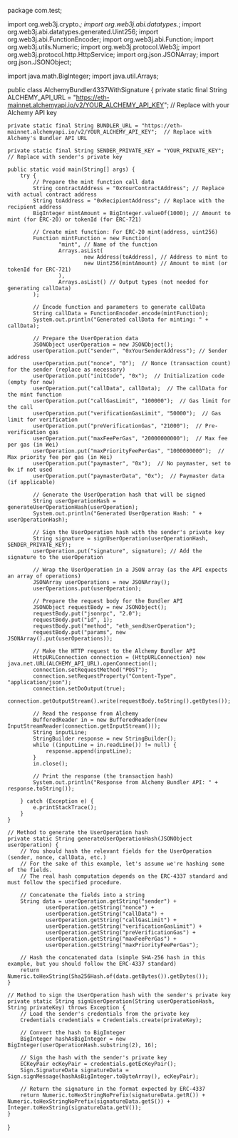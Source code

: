 package com.test;

import org.web3j.crypto.*;
import org.web3j.abi.datatypes.*;
import org.web3j.abi.datatypes.generated.Uint256;
import org.web3j.abi.FunctionEncoder;
import org.web3j.abi.Function;
import org.web3j.utils.Numeric;
import org.web3j.protocol.Web3j;
import org.web3j.protocol.http.HttpService;
import org.json.JSONArray;
import org.json.JSONObject;

import java.math.BigInteger;
import java.util.Arrays;

public class AlchemyBundler4337WithSignature {
    private static final String ALCHEMY_API_URL = "https://eth-mainnet.alchemyapi.io/v2/YOUR_ALCHEMY_API_KEY";  // Replace with your Alchemy API key

    private static final String BUNDLER_URL = "https://eth-mainnet.alchemyapi.io/v2/YOUR_ALCHEMY_API_KEY";  // Replace with Alchemy's Bundler API URL

    private static final String SENDER_PRIVATE_KEY = "YOUR_PRIVATE_KEY";  // Replace with sender's private key

    public static void main(String[] args) {
        try {
            // Prepare the mint function call data
            String contractAddress = "0xYourContractAddress"; // Replace with actual contract address
            String toAddress = "0xRecipientAddress"; // Replace with the recipient address
            BigInteger mintAmount = BigInteger.valueOf(1000); // Amount to mint (for ERC-20) or tokenId (for ERC-721)

            // Create mint function: For ERC-20 mint(address, uint256)
            Function mintFunction = new Function(
                    "mint", // Name of the function
                    Arrays.asList(
                            new Address(toAddress), // Address to mint to
                            new Uint256(mintAmount) // Amount to mint (or tokenId for ERC-721)
                    ),
                    Arrays.asList() // Output types (not needed for generating callData)
            );

            // Encode function and parameters to generate callData
            String callData = FunctionEncoder.encode(mintFunction);
            System.out.println("Generated callData for minting: " + callData);

            // Prepare the UserOperation data
            JSONObject userOperation = new JSONObject();
            userOperation.put("sender", "0xYourSenderAddress"); // Sender address
            userOperation.put("nonce", "0");  // Nonce (transaction count) for the sender (replace as necessary)
            userOperation.put("initCode", "0x");  // Initialization code (empty for now)
            userOperation.put("callData", callData);  // The callData for the mint function
            userOperation.put("callGasLimit", "100000");  // Gas limit for the call
            userOperation.put("verificationGasLimit", "50000");  // Gas limit for verification
            userOperation.put("preVerificationGas", "21000");  // Pre-verification gas
            userOperation.put("maxFeePerGas", "20000000000");  // Max fee per gas (in Wei)
            userOperation.put("maxPriorityFeePerGas", "1000000000");  // Max priority fee per gas (in Wei)
            userOperation.put("paymaster", "0x");  // No paymaster, set to 0x if not used
            userOperation.put("paymasterData", "0x");  // Paymaster data (if applicable)

            // Generate the UserOperation hash that will be signed
            String userOperationHash = generateUserOperationHash(userOperation);
            System.out.println("Generated UserOperation Hash: " + userOperationHash);

            // Sign the UserOperation hash with the sender's private key
            String signature = signUserOperation(userOperationHash, SENDER_PRIVATE_KEY);
            userOperation.put("signature", signature); // Add the signature to the userOperation

            // Wrap the UserOperation in a JSON array (as the API expects an array of operations)
            JSONArray userOperations = new JSONArray();
            userOperations.put(userOperation);

            // Prepare the request body for the Bundler API
            JSONObject requestBody = new JSONObject();
            requestBody.put("jsonrpc", "2.0");
            requestBody.put("id", 1);
            requestBody.put("method", "eth_sendUserOperation");
            requestBody.put("params", new JSONArray().put(userOperations));

            // Make the HTTP request to the Alchemy Bundler API
            HttpURLConnection connection = (HttpURLConnection) new java.net.URL(ALCHEMY_API_URL).openConnection();
            connection.setRequestMethod("POST");
            connection.setRequestProperty("Content-Type", "application/json");
            connection.setDoOutput(true);
            connection.getOutputStream().write(requestBody.toString().getBytes());

            // Read the response from Alchemy
            BufferedReader in = new BufferedReader(new InputStreamReader(connection.getInputStream()));
            String inputLine;
            StringBuilder response = new StringBuilder();
            while ((inputLine = in.readLine()) != null) {
                response.append(inputLine);
            }
            in.close();

            // Print the response (the transaction hash)
            System.out.println("Response from Alchemy Bundler API: " + response.toString());

        } catch (Exception e) {
            e.printStackTrace();
        }
    }

    // Method to generate the UserOperation hash
    private static String generateUserOperationHash(JSONObject userOperation) {
        // You should hash the relevant fields for the UserOperation (sender, nonce, callData, etc.)
        // For the sake of this example, let's assume we're hashing some of the fields.
        // The real hash computation depends on the ERC-4337 standard and must follow the specified procedure.

        // Concatenate the fields into a string
        String data = userOperation.getString("sender") +
                userOperation.getString("nonce") +
                userOperation.getString("callData") +
                userOperation.getString("callGasLimit") +
                userOperation.getString("verificationGasLimit") +
                userOperation.getString("preVerificationGas") +
                userOperation.getString("maxFeePerGas") +
                userOperation.getString("maxPriorityFeePerGas");

        // Hash the concatenated data (simple SHA-256 hash in this example, but you should follow the ERC-4337 standard)
        return Numeric.toHexString(Sha256Hash.of(data.getBytes()).getBytes());
    }

    // Method to sign the UserOperation hash with the sender's private key
    private static String signUserOperation(String userOperationHash, String privateKey) throws Exception {
        // Load the sender's credentials from the private key
        Credentials credentials = Credentials.create(privateKey);

        // Convert the hash to BigInteger
        BigInteger hashAsBigInteger = new BigInteger(userOperationHash.substring(2), 16);

        // Sign the hash with the sender's private key
        ECKeyPair ecKeyPair = credentials.getEcKeyPair();
        Sign.SignatureData signatureData = Sign.signMessage(hashAsBigInteger.toByteArray(), ecKeyPair);

        // Return the signature in the format expected by ERC-4337
        return Numeric.toHexStringNoPrefix(signatureData.getR()) + Numeric.toHexStringNoPrefix(signatureData.getS()) + Integer.toHexString(signatureData.getV());
    }
}

